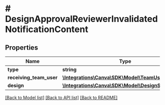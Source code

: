# # DesignApprovalReviewerInvalidatedNotificationContent

## Properties

Name | Type | Description | Notes
------------ | ------------- | ------------- | -------------
**type** | **string** |  |
**receiving_team_user** | [**\Integrations\Canva\SDK\Model\TeamUserSummary**](TeamUserSummary.md) |  |
**design** | [**\Integrations\Canva\SDK\Model\DesignSummary**](DesignSummary.md) |  |

[[Back to Model list]](../../README.md#models) [[Back to API list]](../../README.md#endpoints) [[Back to README]](../../README.md)
